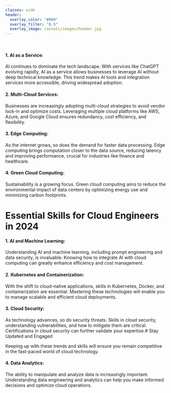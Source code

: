 ```yaml
---
classes: wide
header:
  overlay_color: "#000"
  overlay_filter: "0.5"
  overlay_image: /assets/images/header.jpg
---
```



<br />

#### 1. AI as a Service:

AI continues to dominate the tech landscape. With services like ChatGPT evolving rapidly, AI as a service allows businesses to leverage AI without deep technical knowledge. This trend makes AI tools and integration services more accessible, driving widespread adoption.

#### 2. Multi-Cloud Services:

Businesses are increasingly adopting multi-cloud strategies to avoid vendor lock-in and optimize costs. Leveraging multiple cloud platforms like AWS, Azure, and Google Cloud ensures redundancy, cost efficiency, and flexibility.

#### 3. Edge Computing:

As the internet grows, so does the demand for faster data processing. Edge computing brings computation closer to the data source, reducing latency and improving performance, crucial for industries like finance and healthcare.

#### 4. Green Cloud Computing:

Sustainability is a growing focus. Green cloud computing aims to reduce the environmental impact of data centers by optimizing energy use and minimizing carbon footprints.

# Essential Skills for Cloud Engineers in 2024

#### 1. AI and Machine Learning:

Understanding AI and machine learning, including prompt engineering and data security, is invaluable. Knowing how to integrate AI with cloud computing can greatly enhance efficiency and cost management.

#### 2. Kubernetes and Containerization:

With the shift to cloud-native applications, skills in Kubernetes, Docker, and containerization are essential. Mastering these technologies will enable you to manage scalable and efficient cloud deployments.

#### 3. Cloud Security:

As technology advances, so do security threats. Skills in cloud security, understanding vulnerabilities, and how to mitigate them are critical. Certifications in cloud security can further validate your expertise.# Stay Updated and Engaged

Keeping up with these trends and skills will ensure you remain competitive in the fast-paced world of cloud technology.


#### 4. Data Analytics:

The ability to manipulate and analyze data is increasingly important. Understanding data engineering and analytics can help you make informed decisions and optimize cloud operations.